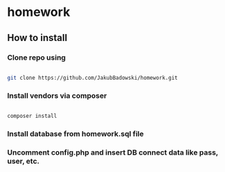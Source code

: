 # homework

## How to install
### Clone repo using 
```bash

git clone https://github.com/JakubBadowski/homework.git

```
### Install vendors via composer
```bash

composer install

```
### Install database from homework.sql file
### Uncomment config.php and insert DB connect data like pass, user, etc.
